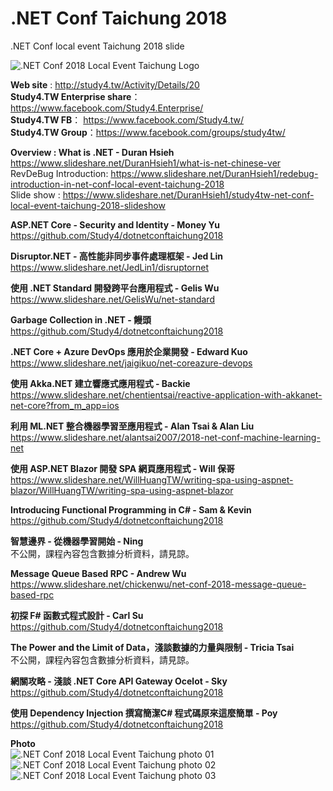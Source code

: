 # .NET Conf Taichung 2018
.NET Conf local event Taichung 2018 slide 
  
![.NET Conf 2018 Local Event Taichung Logo](https://distudio.blob.core.windows.net/study4tw/1535670864.37823.jpg)  
  
**Web site** : http://study4.tw/Activity/Details/20  
**Study4.TW Enterprise share**： https://www.facebook.com/Study4.Enterprise/​  
**Study4.TW FB**： https://www.facebook.com/Study4.tw/  
**Study4.TW Group**：https://www.facebook.com/groups/study4tw/  


**Overview : What is .NET - Duran Hsieh**  
https://www.slideshare.net/DuranHsieh1/what-is-net-chinese-ver  
RevDeBug Introduction: https://www.slideshare.net/DuranHsieh1/redebug-introduction-in-net-conf-local-event-taichung-2018  
Slide show : https://www.slideshare.net/DuranHsieh1/study4tw-net-conf-local-event-taichung-2018-slideshow


**ASP.NET Core - Security and Identity - Money Yu**  
https://github.com/Study4/dotnetconftaichung2018


**Disruptor.NET - 高性能非同步事件處理框架 - Jed Lin**  
https://www.slideshare.net/JedLin1/disruptornet


**使用 .NET Standard 開發跨平台應用程式 - Gelis Wu**  
https://www.slideshare.net/GelisWu/net-standard


**Garbage Collection in .NET - 饅頭**  
https://github.com/Study4/dotnetconftaichung2018


**.NET Core + Azure DevOps 應用於企業開發 - Edward Kuo**  
https://www.slideshare.net/jaigikuo/net-coreazure-devops


**使用 Akka.NET 建立響應式應用程式 - Backie**  
https://www.slideshare.net/chentientsai/reactive-application-with-akkanet-net-core?from_m_app=ios


**利用 ML.NET 整合機器學習至應用程式 - Alan Tsai & Alan Liu**  
https://www.slideshare.net/alantsai2007/2018-net-conf-machine-learning-net


**使用 ASP.NET Blazor 開發 SPA 網頁應用程式 - Will 保哥**  
https://www.slideshare.net/WillHuangTW/writing-spa-using-aspnet-blazor/WillHuangTW/writing-spa-using-aspnet-blazor


**Introducing Functional Programming in C# - Sam & Kevin**  
https://github.com/Study4/dotnetconftaichung2018


**智慧邊界 - 從機器學習開始 - Ning**  
不公開，課程內容包含數據分析資料，請見諒。


**Message Queue Based RPC - Andrew Wu**  
https://www.slideshare.net/chickenwu/net-conf-2018-message-queue-based-rpc


**初探 F# 函數式程式設計 - Carl Su**  
https://github.com/Study4/dotnetconftaichung2018


**The Power and the Limit of Data，淺談數據的力量與限制 - Tricia Tsai**  
不公開，課程內容包含數據分析資料，請見諒。


**網關攻略 - 淺談 .NET Core API Gateway Ocelot - Sky**  
https://github.com/Study4/dotnetconftaichung2018


**使用 Dependency Injection 撰寫簡潔C# 程式碼原來這麼簡單 - Poy**  
https://github.com/Study4/dotnetconftaichung2018

  
  
**Photo**    
![.NET Conf 2018 Local Event Taichung photo 01](https://distudio.blob.core.windows.net/study4tw/dotnetconf001.jpg)  
![.NET Conf 2018 Local Event Taichung photo 02](https://distudio.blob.core.windows.net/study4tw/dotnetconf002.jpg)  
![.NET Conf 2018 Local Event Taichung photo 03](https://distudio.blob.core.windows.net/study4tw/dotnetconf003.jpg)  